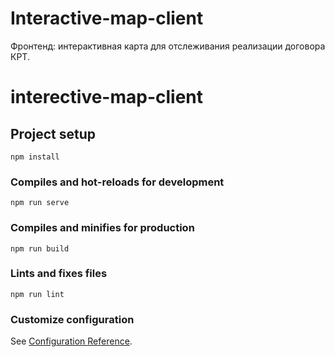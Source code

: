 # Interactive-map-client
Фронтенд: интерактивная карта для отслеживания реализации договора КРТ.

# interective-map-client

## Project setup
```
npm install
```

### Compiles and hot-reloads for development
```
npm run serve
```

### Compiles and minifies for production
```
npm run build
```

### Lints and fixes files
```
npm run lint
```

### Customize configuration
See [Configuration Reference](https://cli.vuejs.org/config/).

